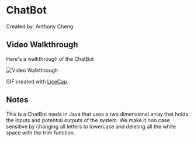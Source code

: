 # ChatBot

Created by: Anthony Cheng


## Video Walkthrough 

Here's a walkthrough of the ChatBot

<img src='https://i.imgur.com/KNFXPVI.gif' title='Video Walkthrough' width='' alt='Video Walkthrough' />


GIF created with [LiceCap](http://www.cockos.com/licecap/).

## Notes

This is a ChatBot made in Java that uses a two dimensional array that holds the inputs and potential outputs of the system. We make it non case sensitive by changing all letters to lowercase and deleting all the white space with the trim function. 


